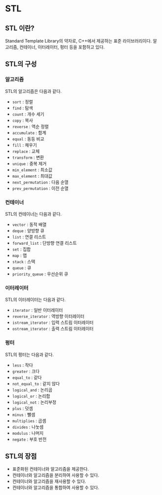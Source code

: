 # STL

## STL 이란?
Standard Template Library의 약자로, C++에서 제공하는 표준 라이브러리이다. 알고리즘, 컨테이너, 이터레이터, 펑터 등을 포함하고 있다.

## STL의 구성

### 알고리즘

STL의 알고리즘은 다음과 같다.

* `sort` : 정렬
* `find` : 탐색
* `count` : 개수 세기
* `copy` : 복사
* `reverse` : 역순 정렬
* `accumulate` : 합계
* `equal` : 동등 비교
* `fill` : 채우기
* `replace` : 교체
* `transform` : 변환
* `unique` : 중복 제거
* `min_element` : 최소값
* `max_element` : 최대값
* `next_permutation` : 다음 순열
* `prev_permutation` : 이전 순열

### 컨테이너

STL의 컨테이너는 다음과 같다.

* `vector` : 동적 배열
* `deque` : 양방향 큐
* `list` : 연결 리스트
* `forward_list` : 단방향 연결 리스트
* `set` : 집합
* `map` : 맵
* `stack` : 스택
* `queue` : 큐
* `priority_queue` : 우선순위 큐

### 이터레이터

STL의 이터레이터는 다음과 같다.

* `iterator` : 일반 이터레이터
* `reverse_iterator` : 역방향 이터레이터
* `istream_iterator` : 입력 스트림 이터레이터
* `ostream_iterator` : 출력 스트림 이터레이터

### 펑터

STL의 펑터는 다음과 같다.

* `less` : 작다
* `greater` : 크다
* `equal_to` : 같다
* `not_equal_to` : 같지 않다
* `logical_and` : 논리곱
* `logical_or` : 논리합
* `logical_not` : 논리부정
* `plus` : 덧셈
* `minus` : 뺄셈
* `multiplies` : 곱셈
* `divides` : 나눗셈
* `modulus` : 나머지
* `negate` : 부호 반전

## STL의 장점

* 표준화된 컨테이너와 알고리즘을 제공한다.
* 컨테이너와 알고리즘을 분리하여 사용할 수 있다.
* 컨테이너와 알고리즘을 재사용할 수 있다.
* 컨테이너와 알고리즘을 통합하여 사용할 수 있다.

